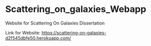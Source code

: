 # Scattering_on_galaxies_Webapp
Website for Scattering On Galaxies Dissertation

Link for Website: https://scattering-on-galaxies-d2f545dbfe50.herokuapp.com/
